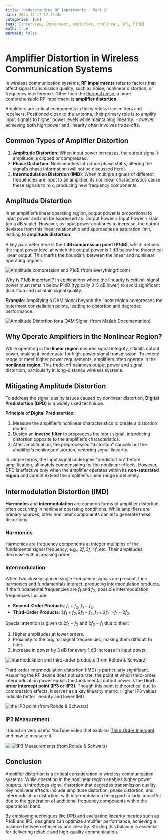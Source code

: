 ```yaml
---
title: 'Understanding RF Impairments - Part 2'
date: 2024-12-17 12:13:00
categories: [RF]
tags: [interview, Impairment, amplifier, nonlinear, IP3, P1dB]
math: true
mermaid: false
---
```


# Amplifier Distortion in Wireless Communication Systems

In wireless communication systems, **RF impairments** refer to factors that affect signal transmission quality, such as noise, nonlinear distortion, or frequency interference. Other than the [thermal noise](https://planewave.github.io/posts/rf-impairment-1/), a more comprehensible RF impairment is **amplifier distortion**.

Amplifiers are critical components in the wireless transmitters and receivers. Positioned close to the antenna, their primary role is to amplify input signals to higher power levels while maintaining linearity. However, achieving both high power and linearity often involves trade-offs.


## Common Types of Amplifier Distortion

1. **Amplitude Distortion**: When input power increases, the output signal’s amplitude is clipped or compressed.
2. **Phase Distortion**: Nonlinearities introduce phase shifts, altering the signal’s phase information (will not be discussed here).
3. **Intermodulation Distortion (IMD)**: When multiple signals of different frequencies are input to an amplifier, its nonlinear characteristics cause these signals to mix, producing new frequency components.


## Amplitude Distortion

In an amplifier’s linear operating region, output power is proportional to input power and can be expressed as: Output Power = Input Power + Gain (on a dB scale). However, as input power continues to increase, the output deviates from this linear relationship and approaches a saturation limit, leading to **amplitude distortion**.

A key parameter here is the **1 dB compression point (P1dB)**, which defines the input power level at which the output power is 1 dB below the theoretical linear output. This marks the boundary between the linear and nonlinear operating regions.

![Amplitude compression and P1dB (from everythingrf.com)](/assets/img/posts/p1b.webp)

Why is P1dB important? In applications where the linearity is critical, signal power must remain below P1dB (typically 3-5 dB lower) to avoid significant distortion and maintain signal quality.

**Example**: Amplifying a QAM signal beyond the linear region compresses the outermost constellation points, leading to distortion and degraded performance.

![Amplitude Distortion for a QAM Signal (from Matlab Documentation)](/assets/img/posts/VisualizationOfRFImpairmentsExample_01.png)


## Why Operate Amplifiers in the Nonlinear Region?

While operating in the **linear region** ensures signal integrity, it limits output power, making it inadequate for high-power signal transmission. To extend range or meet higher power requirements, amplifiers often operate in the **nonlinear region**. This trade-off balances output power and signal distortion, particularly in long-distance wireless systems.


## Mitigating Amplitude Distortion

To address the signal quality issues caused by nonlinear distortion, **Digital Predistortion (DPD)** is a widely used technique.

**Principle of Digital Predistortion**:

1. Measure the amplifier’s nonlinear characteristics to create a distortion model.
2. Design an **inverse filter** to preprocess the input signal, introducing distortion opposite to the amplifier’s characteristics.
3. After amplification, the preprocessed “distortion” cancels out the amplifier’s nonlinear distortion, restoring signal linearity.

In simple terms, the input signal undergoes “predistortion” before amplification, ultimately compensating for the nonlinear effects. However, DPD is effective only when the amplifier operates within its **non-saturated region** and cannot extend the amplifier’s linear range indefinitely.


## Intermodulation Distortion (IMD)

**Harmonics** and **intermodulation** are common forms of amplifier distortion, often occurring in nonlinear operating conditions. While amplifiers are primary sources, other nonlinear components can also generate these distortions.

### Harmonics

Harmonics are frequency components at integer multiples of the fundamental signal frequency, e.g., $2f, 3f, 4f$, etc. Their amplitudes decrease with increasing order.

### Intermodulation

When two closely spaced single-frequency signals are present, their harmonics and fundamentals interact, producing intermodulation products. If the fundamental frequencies are $f_1$ and $f_2$, possible intermodulation frequencies include:

- **Second-Order Products**: $f_1 + f_2$, $f_1 - f_2$.
- **Third-Order Products**: $2f_1 + f_2, 2f_1 - f_2, f_1 + 2f_2, -f_1 + 2f_2$.

Special attention is given to $2f_1 - f_2$ and $2f_2 - f_1$ due to their:
1. Higher amplitudes at lower orders.
2. Proximity to the original signal frequencies, making them difficult to filter.
3. Increase in power by 3 dB for every 1 dB increase in input power.

![Intermodulation and third-order products (from Rohde & Schwarz)](/assets/img/posts/20241026234529.png)


Third-order intermodulation distortion (IMD) is particularly significant. Assuming the RF device does not saturate, the point at which third-order intermodulation power equals the fundamental output power is the **third-order intercept point (IP3 or IIP3)**. Though this point is theoretical due to compression effects, it serves as a key linearity metric. Higher IP3 values indicate better linearity and lower IMD.

![the IP3 point (from Rohde & Schwarz)](/assets/img/posts/20241026234921.png)

### IP3 Measurement

I found an very useful YouTube video that explains [Third Order Intercept](https://youtu.be/m-2H8ddSwTI?si=wDd16dBQIV8LAg-k) and how to measure it.

![ ](/assets/img/posts/20241027000754.png)
![IP3 Measurements (from Rohde & Schwarz)](/assets/img/posts/20241027000004.png)

## Conclusion

Amplifier distortion is a critical consideration in wireless communication systems. While operating in the nonlinear region enables higher power outputs, it introduces signal distortion that degrades transmission quality. Key nonlinear effects include amplitude distortion, phase distortion, and intermodulation distortion, with intermodulation being particularly impactful due to the generation of additional frequency components within the operational band.

By employing techniques like DPD and evaluating linearity metrics such as P1dB and IP3, designers can optimize amplifier performance, achieving a balance between efficiency and linearity. Striking this balance is essential for delivering reliable and high-quality communication.

